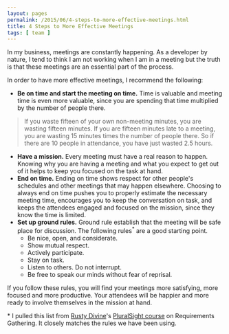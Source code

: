 ```yaml
---
layout: pages
permalink: /2015/06/4-steps-to-more-effective-meetings.html
title: 4 Steps to More Effective Meetings
tags: [ team ]
---
```

In my business, meetings are constantly happening. As a developer by nature, I tend to think I am not working when I am in a meeting but the truth is that these meetings are an essential part of the process.

In order to have more effective meetings, I recommend the following:

* **Be on time and start the meeting on time.** Time is valuable and meeting time is even more valuable, since you are spending that time multiplied by the number of people there. 

> If you waste fifteen of your own non-meeting minutes, you are wasting fifteen minutes. If you are fifteen minutes late to a meeting, you are wasting 15 minutes times the number of people there. So if there are 10 people in attendance, you have just wasted 2.5 hours.

* **Have a mission.** Every meeting must have a real reason to happen. Knowing why you are having a meeting and what you expect to get out of it helps to keep you focused on the task at hand.
* **End on time.** Ending on time shows respect for other people's schedules and other meetings that may happen elsewhere. Choosing to always end on time pushes you to properly estimate the necessary meeting time, encourages you to keep the conversation on task, and keeps the attendees engaged and focused on the mission, since they know the time is limited.
* **Set up ground rules.** Ground rule establish that the meeting will be safe place for discussion. The following rules<sup>\*</sup> are a good starting point. 
  * Be nice, open, and considerate.
  * Show mutual respect.
  * Actively participate.
  * Stay on task.
  * Listen to others.  Do not interrupt.
  * Be free to speak our minds without fear of reprisal.

If you follow these rules, you will find your meetings more satisfying, more focused and more productive. Your attendees will be happier and more ready to involve themselves in the mission at hand.

\* I pulled this list from [Rusty Divine](http://osmyn.com/)'s [PluralSight course](http://www.pluralsight.com/courses/agile-requirements-process-idea-to-minimum-viable-product) on Requirements Gathering. It closely matches the rules we have been using.

